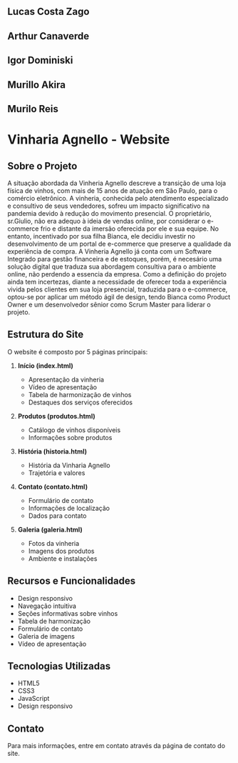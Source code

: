 ## Lucas Costa Zago
## Arthur Canaverde
## Igor Dominiski
## Murillo Akira
## Murilo Reis
# Vinharia Agnello - Website

## Sobre o Projeto
A situação abordada da Vinheria Agnello descreve a transição de uma loja física de vinhos, com mais de 15 anos de atuação em São Paulo, para o comércio eletrônico. A vinheria, conhecida pelo atendimento especializado e consultivo de seus vendedores, sofreu um impacto significativo na pandemia devido à redução do movimento presencial.
O proprietário, sr.Giulio, não era adequo à ideia de vendas online, por considerar o e-commerce frio e distante da imersão oferecida por ele e sua equipe. No entanto, incentivado por sua filha Bianca, ele decidiu investir no desenvolvimento de um portal de e-commerce que preserve a qualidade da experiência de compra.
A Vinheria Agnello já conta com um Software Integrado para gestão financeira e de estoques, porém, é necesário uma solução digital que traduza sua abordagem consultiva para o ambiente online, não perdendo a essencia da empresa. Como a definição do projeto ainda tem incertezas, diante a necessidade de oferecer toda a experiência vivida pelos clientes em sua loja presencial, traduzida para o e-commerce, optou-se por aplicar um método ágil de design, tendo Bianca como Product Owner e um desenvolvedor sênior como Scrum Master para liderar o projeto.
## Estrutura do Site
O website é composto por 5 páginas principais:

1. **Início (index.html)**
   - Apresentação da vinheria
   - Vídeo de apresentação
   - Tabela de harmonização de vinhos
   - Destaques dos serviços oferecidos

2. **Produtos (produtos.html)**
   - Catálogo de vinhos disponíveis
   - Informações sobre produtos

3. **História (historia.html)**
   - História da Vinharia Agnello
   - Trajetória e valores

4. **Contato (contato.html)**
   - Formulário de contato
   - Informações de localização
   - Dados para contato

5. **Galeria (galeria.html)**
   - Fotos da vinheria
   - Imagens dos produtos
   - Ambiente e instalações

## Recursos e Funcionalidades
- Design responsivo
- Navegação intuitiva
- Seções informativas sobre vinhos
- Tabela de harmonização
- Formulário de contato
- Galeria de imagens
- Vídeo de apresentação

## Tecnologias Utilizadas
- HTML5
- CSS3
- JavaScript
- Design responsivo

## Contato
Para mais informações, entre em contato através da página de contato do site.
